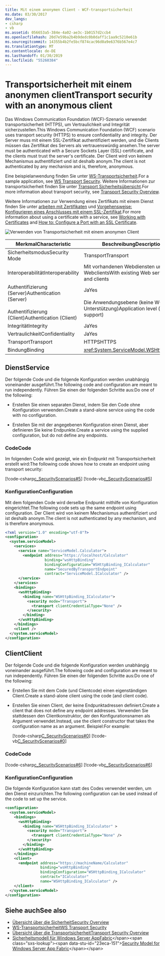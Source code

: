 ```yaml
---
title: Mit einem anonymen Client - WCF-transportsicherheit
ms.date: 03/30/2017
dev_langs:
- csharp
- vb
ms.assetid: 056653a5-384e-4a02-ae3c-1b0157d2ccb4
ms.openlocfilehash: 20d7e59ba2b4b9dedc0b0daff1c1aa9c5210e61b
ms.sourcegitcommit: 14355b4b2fe5bcf874cac96d0a9e6376b567e4c7
ms.translationtype: MT
ms.contentlocale: de-DE
ms.lasthandoff: 01/30/2019
ms.locfileid: "55260384"
---
```

# <a name="transport-security-with-an-anonymous-client"></a><span data-ttu-id="23eca-102">Transportsicherheit mit einem anonymen client</span><span class="sxs-lookup"><span data-stu-id="23eca-102">Transport security with an anonymous client</span></span>

<span data-ttu-id="23eca-103">Das Windows Communication Foundation (WCF)-Szenario verwendet transportsicherheit (HTTPS), um Vertraulichkeit und Integrität sicherzustellen.</span><span class="sxs-lookup"><span data-stu-id="23eca-103">This Windows Communication Foundation (WCF) scenario uses transport security (HTTPS) to ensure confidentiality and integrity.</span></span> <span data-ttu-id="23eca-104">Der Server muss mit einem SSL-Zertifikat authentifiziert werden, und die Clients müssen das Zertifikat des Servers als vertrauenswürdig ansehen.</span><span class="sxs-lookup"><span data-stu-id="23eca-104">The server must be authenticated with a Secure Sockets Layer (SSL) certificate, and the clients must trust the server's certificate.</span></span> <span data-ttu-id="23eca-105">Der Client wird von keinem Mechanismus authentifiziert und ist deshalb anonym.</span><span class="sxs-lookup"><span data-stu-id="23eca-105">The client is not authenticated by any mechanism and is, therefore, anonymous.</span></span>

<span data-ttu-id="23eca-106">Eine beispielanwendung finden Sie unter [WS-Transportsicherheit](../samples/ws-transport-security.md).</span><span class="sxs-lookup"><span data-stu-id="23eca-106">For a sample application, see [WS Transport Security](../samples/ws-transport-security.md).</span></span> <span data-ttu-id="23eca-107">Weitere Informationen zur transportsicherheit finden Sie unter [Transport Sicherheitsübersicht](transport-security-overview.md).</span><span class="sxs-lookup"><span data-stu-id="23eca-107">For more information about transport security, see [Transport Security Overview](transport-security-overview.md).</span></span>

<span data-ttu-id="23eca-108">Weitere Informationen zur Verwendung eines Zertifikats mit einem Dienst finden Sie unter [arbeiten mit Zertifikaten](working-with-certificates.md) und [Vorgehensweise: Konfigurieren eines Anschlusses mit einem SSL-Zertifikat](how-to-configure-a-port-with-an-ssl-certificate.md).</span><span class="sxs-lookup"><span data-stu-id="23eca-108">For more information about using a certificate with a service, see [Working with Certificates](working-with-certificates.md) and [How to: Configure a Port with an SSL Certificate](how-to-configure-a-port-with-an-ssl-certificate.md).</span></span>

![Verwenden von Transportsicherheit mit einem anonymen Client](./media/8fa2e931-0cfb-4aaa-9272-91d652b85d8d.gif)

|<span data-ttu-id="23eca-110">Merkmal</span><span class="sxs-lookup"><span data-stu-id="23eca-110">Characteristic</span></span>|<span data-ttu-id="23eca-111">Beschreibung</span><span class="sxs-lookup"><span data-stu-id="23eca-111">Description</span></span>|
|--------------------|-----------------|
|<span data-ttu-id="23eca-112">Sicherheitsmodus</span><span class="sxs-lookup"><span data-stu-id="23eca-112">Security Mode</span></span>|<span data-ttu-id="23eca-113">Transport</span><span class="sxs-lookup"><span data-stu-id="23eca-113">Transport</span></span>|
|<span data-ttu-id="23eca-114">Interoperabilität</span><span class="sxs-lookup"><span data-stu-id="23eca-114">Interoperability</span></span>|<span data-ttu-id="23eca-115">Mit vorhandenen Webdiensten und Webclients</span><span class="sxs-lookup"><span data-stu-id="23eca-115">With existing Web services and clients</span></span>|
|<span data-ttu-id="23eca-116">Authentifizierung (Server)</span><span class="sxs-lookup"><span data-stu-id="23eca-116">Authentication (Server)</span></span><br /><br /> <span data-ttu-id="23eca-117">Authentifizierung (Client)</span><span class="sxs-lookup"><span data-stu-id="23eca-117">Authentication (Client)</span></span>|<span data-ttu-id="23eca-118">Ja</span><span class="sxs-lookup"><span data-stu-id="23eca-118">Yes</span></span><br /><br /> <span data-ttu-id="23eca-119">Die Anwendungsebene (keine WCF-Unterstützung)</span><span class="sxs-lookup"><span data-stu-id="23eca-119">Application level (no WCF support)</span></span>|
|<span data-ttu-id="23eca-120">Integrität</span><span class="sxs-lookup"><span data-stu-id="23eca-120">Integrity</span></span>|<span data-ttu-id="23eca-121">Ja</span><span class="sxs-lookup"><span data-stu-id="23eca-121">Yes</span></span>|
|<span data-ttu-id="23eca-122">Vertraulichkeit</span><span class="sxs-lookup"><span data-stu-id="23eca-122">Confidentiality</span></span>|<span data-ttu-id="23eca-123">Ja</span><span class="sxs-lookup"><span data-stu-id="23eca-123">Yes</span></span>|
|<span data-ttu-id="23eca-124">Transport</span><span class="sxs-lookup"><span data-stu-id="23eca-124">Transport</span></span>|<span data-ttu-id="23eca-125">HTTPS</span><span class="sxs-lookup"><span data-stu-id="23eca-125">HTTPS</span></span>|
|<span data-ttu-id="23eca-126">Bindung</span><span class="sxs-lookup"><span data-stu-id="23eca-126">Binding</span></span>|<xref:System.ServiceModel.WSHttpBinding>|

## <a name="service"></a><span data-ttu-id="23eca-127">Dienst</span><span class="sxs-lookup"><span data-stu-id="23eca-127">Service</span></span>

<span data-ttu-id="23eca-128">Der folgende Code und die folgende Konfiguration werden unabhängig voneinander ausgeführt.</span><span class="sxs-lookup"><span data-stu-id="23eca-128">The following code and configuration are meant to run independently.</span></span> <span data-ttu-id="23eca-129">Führen Sie einen der folgenden Schritte aus:</span><span class="sxs-lookup"><span data-stu-id="23eca-129">Do one of the following:</span></span>

- <span data-ttu-id="23eca-130">Erstellen Sie einen separaten Dienst, indem Sie den Code ohne Konfiguration verwenden.</span><span class="sxs-lookup"><span data-stu-id="23eca-130">Create a stand-alone service using the code with no configuration.</span></span>

- <span data-ttu-id="23eca-131">Erstellen Sie mit der angegebenen Konfiguration einen Dienst, aber definieren Sie keine Endpunkte.</span><span class="sxs-lookup"><span data-stu-id="23eca-131">Create a service using the supplied configuration, but do not define any endpoints.</span></span>

### <a name="code"></a><span data-ttu-id="23eca-132">Code</span><span class="sxs-lookup"><span data-stu-id="23eca-132">Code</span></span>

<span data-ttu-id="23eca-133">Im folgenden Code wird gezeigt, wie ein Endpunkt mit Transportsicherheit erstellt wird:</span><span class="sxs-lookup"><span data-stu-id="23eca-133">The following code shows how to create an endpoint using transport security:</span></span>

[!code-csharp[c_SecurityScenarios#5](~/samples/snippets/csharp/VS_Snippets_CFX/c_securityscenarios/cs/source.cs#5)]
[!code-vb[c_SecurityScenarios#5](~/samples/snippets/visualbasic/VS_Snippets_CFX/c_securityscenarios/vb/source.vb#5)]

### <a name="configuration"></a><span data-ttu-id="23eca-134">Konfiguration</span><span class="sxs-lookup"><span data-stu-id="23eca-134">Configuration</span></span>

<span data-ttu-id="23eca-135">Mit dem folgenden Code wird derselbe Endpunkt mithilfe von Konfiguration eingerichtet.</span><span class="sxs-lookup"><span data-stu-id="23eca-135">The following code sets up the same endpoint using configuration.</span></span> <span data-ttu-id="23eca-136">Der Client wird von keinem Mechanismus authentifiziert und ist deshalb anonym.</span><span class="sxs-lookup"><span data-stu-id="23eca-136">The client is not authenticated by any mechanism, and is therefore anonymous.</span></span>

```xml
<?xml version="1.0" encoding="utf-8"?>
<configuration>
  <system.serviceModel>
    <services>
      <service name="ServiceModel.Calculator">
        <endpoint address="https://localhost/Calculator"
                  binding="wsHttpBinding"
                  bindingConfiguration="WSHttpBinding_ICalculator"
                  name="SecuredByTransportEndpoint"
                  contract="ServiceModel.ICalculator" />
      </service>
    </services>
    <bindings>
      <wsHttpBinding>
        <binding name="WSHttpBinding_ICalculator">
          <security mode="Transport">
            <transport clientCredentialType="None" />
          </security>
        </binding>
      </wsHttpBinding>
    </bindings>
    <client />
  </system.serviceModel>
</configuration>
```

## <a name="client"></a><span data-ttu-id="23eca-137">Client</span><span class="sxs-lookup"><span data-stu-id="23eca-137">Client</span></span>

<span data-ttu-id="23eca-138">Der folgende Code und die folgende Konfiguration werden unabhängig voneinander ausgeführt.</span><span class="sxs-lookup"><span data-stu-id="23eca-138">The following code and configuration are meant to run independently.</span></span> <span data-ttu-id="23eca-139">Führen Sie einen der folgenden Schritte aus:</span><span class="sxs-lookup"><span data-stu-id="23eca-139">Do one of the following:</span></span>

- <span data-ttu-id="23eca-140">Erstellen Sie mit dem Code (und Clientcode) einen eigenständigen Client.</span><span class="sxs-lookup"><span data-stu-id="23eca-140">Create a stand-alone client using the code (and client code).</span></span>

- <span data-ttu-id="23eca-141">Erstellen Sie einen Client, der keine Endpunktadressen definiert.</span><span class="sxs-lookup"><span data-stu-id="23eca-141">Create a client that does not define any endpoint addresses.</span></span> <span data-ttu-id="23eca-142">Verwenden Sie stattdessen den Clientkonstruktor, der den Konfigurationsnamen als Argument verwendet.</span><span class="sxs-lookup"><span data-stu-id="23eca-142">Instead, use the client constructor that takes the configuration name as an argument.</span></span> <span data-ttu-id="23eca-143">Beispiel:</span><span class="sxs-lookup"><span data-stu-id="23eca-143">For example:</span></span>

     [!code-csharp[C_SecurityScenarios#0](~/samples/snippets/csharp/VS_Snippets_CFX/c_securityscenarios/cs/source.cs#0)]
     [!code-vb[C_SecurityScenarios#0](~/samples/snippets/visualbasic/VS_Snippets_CFX/c_securityscenarios/vb/source.vb#0)]

### <a name="code"></a><span data-ttu-id="23eca-144">Code</span><span class="sxs-lookup"><span data-stu-id="23eca-144">Code</span></span>

[!code-csharp[c_SecurityScenarios#6](~/samples/snippets/csharp/VS_Snippets_CFX/c_securityscenarios/cs/source.cs#6)]
[!code-vb[c_SecurityScenarios#6](~/samples/snippets/visualbasic/VS_Snippets_CFX/c_securityscenarios/vb/source.vb#6)]

### <a name="configuration"></a><span data-ttu-id="23eca-145">Konfiguration</span><span class="sxs-lookup"><span data-stu-id="23eca-145">Configuration</span></span>

<span data-ttu-id="23eca-146">Die folgende Konfiguration kann statt des Codes verwendet werden, um den Dienst einzurichten.</span><span class="sxs-lookup"><span data-stu-id="23eca-146">The following configuration can be used instead of the code to set up the service.</span></span>

```xml
<configuration>
  <system.serviceModel>
    <bindings>
      <wsHttpBinding>
        <binding name="WSHttpBinding_ICalculator" >
          <security mode="Transport">
            <transport clientCredentialType="None" />
          </security>
        </binding>
      </wsHttpBinding>
    </bindings>
    <client>
      <endpoint address="https://machineName/Calculator"
                binding="wsHttpBinding"
                bindingConfiguration="WSHttpBinding_ICalculator"
                contract="ICalculator"
                name="WSHttpBinding_ICalculator" />
    </client>
  </system.serviceModel>
</configuration>
```

## <a name="see-also"></a><span data-ttu-id="23eca-147">Siehe auch</span><span class="sxs-lookup"><span data-stu-id="23eca-147">See also</span></span>

- [<span data-ttu-id="23eca-148">Übersicht über die Sicherheit</span><span class="sxs-lookup"><span data-stu-id="23eca-148">Security Overview</span></span>](security-overview.md)
- [<span data-ttu-id="23eca-149">WS-Transportsicherheit</span><span class="sxs-lookup"><span data-stu-id="23eca-149">WS Transport Security</span></span>](../samples/ws-transport-security.md)
- [<span data-ttu-id="23eca-150">Übersicht über die Transportsicherheit</span><span class="sxs-lookup"><span data-stu-id="23eca-150">Transport Security Overview</span></span>](transport-security-overview.md)
- <span data-ttu-id="23eca-151">[Sicherheitsmodell für Windows Server AppFabric](https://docs.microsoft.com/previous-versions/appfabric/ee677202(v=azure.10))</span><span class="sxs-lookup"><span data-stu-id="23eca-151">[Security Model for Windows Server App Fabric](https://docs.microsoft.com/previous-versions/appfabric/ee677202(v=azure.10))</span></span>